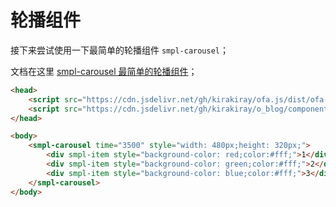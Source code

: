# 轮播组件

接下来尝试使用一下最简单的轮播组件 `smpl-carousel`；

文档在这里 [smpl-carousel 最简单的轮播组件](components/smpl-carousel/demo.html)；

```html
<head>
    <script src="https://cdn.jsdelivr.net/gh/kirakiray/ofa.js/dist/ofa.js"></script>
    <script src="https://cdn.jsdelivr.net/gh/kirakiray/o_blog/components/smpl-carousel/smpl-carousel.js"></script>
</head>

<body>
    <smpl-carousel time="3500" style="width: 480px;height: 320px;">
        <div smpl-item style="background-color: red;color:#fff;">1</div>
        <div smpl-item style="background-color: green;color:#fff;">2</div>
        <div smpl-item style="background-color: blue;color:#fff;">3</div>
    </smpl-carousel>
</body>
```

<code-run frame-height="350">
    <template>
        <codehead>
            <script src="https://cdn.jsdelivr.net/gh/kirakiray/ofa.js/dist/ofa.js"></script>
            <script src="https://cdn.jsdelivr.net/gh/kirakiray/o_blog/components/smpl-carousel/smpl-carousel.js"></script>
        </codehead>
        <smpl-carousel time="3500" style="width: 480px;height: 320px;">
            <div smpl-item style="background-color: red;color:#fff;">1</div>
            <div smpl-item style="background-color: green;color:#fff;">2</div>
            <div smpl-item style="background-color: blue;color:#fff;">3</div>
        </smpl-carousel>
    </template>
</code-run>
